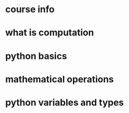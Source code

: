 # course info



# what is computation



# python basics


# mathematical operations


# python variables and types
